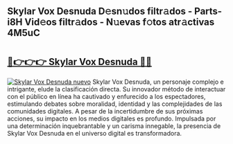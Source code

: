 ## Skylar Vox Desnuda D𝚎sn𝚞dos filtr𝚊dos - Parts-i8H Vid𝚎os filtr𝚊dos - N𝚞evas f𝚘tos atr𝚊ctivas 4M5uC

# <h2><a href="http://mbcsn31.tromn.icu/?c=Skylar+Vox+Desnuda">🔗👉👉👉 Skylar Vox Desnuda 🔗🔗</a></h2>

[![Skylar Vox Desnuda nuevo](https://i.imgur.com/pEAQMta.gif)](http://mbcsn31.tromn.icu/?c=Skylar+Vox+Desnuda)
Skylar Vox Desnuda, un personaje complejo e intrigante, elude la clasificación directa. Su innovador método de interactuar con el público en línea ha cautivado y enfurecido a los espectadores, estimulando debates sobre moralidad, identidad y las complejidades de las comunidades digitales. A pesar de la incertidumbre de sus próximas acciones, su impacto en los medios digitales es profundo. Impulsada por una determinación inquebrantable y un carisma innegable, la presencia de Skylar Vox Desnuda en el universo digital es transformadora.
